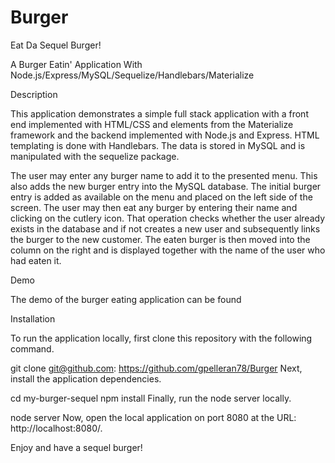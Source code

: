 # Burger

Eat Da Sequel Burger!

A Burger Eatin' Application With Node.js/Express/MySQL/Sequelize/Handlebars/Materialize

Description

This application demonstrates a simple full stack application with a front end implemented with HTML/CSS and elements from the Materialize framework and the backend implemented with Node.js and Express. HTML templating is done with Handlebars. The data is stored in MySQL and is manipulated with the sequelize package.

The user may enter any burger name to add it to the presented menu. This also adds the new burger entry into the MySQL database. The initial burger entry is added as available on the menu and placed on the left side of the screen. The user may then eat any burger by entering their name and clicking on the cutlery icon. That operation checks whether the user already exists in the database and if not creates a new user and subsequently links the burger to the new customer. The eaten burger is then moved into the column on the right and is displayed together with the name of the user who had eaten it.

Demo

The demo of the burger eating application can be found

Installation

To run the application locally, first clone this repository with the following command.

git clone git@github.com: https://github.com/gpelleran78/Burger
Next, install the application dependencies.

cd my-burger-sequel
npm install
Finally, run the node server locally.

node server
Now, open the local application on port 8080 at the URL: http://localhost:8080/.

Enjoy and have a sequel burger!